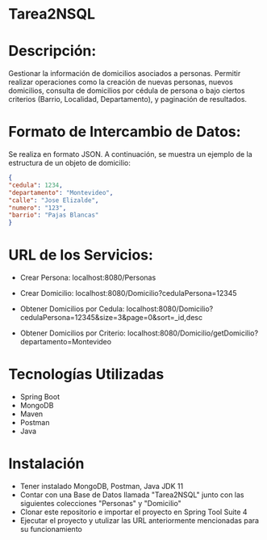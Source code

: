 # Tarea2NSQL

# Descripción:
Gestionar la información de domicilios asociados a personas. Permitir realizar operaciones como la creación de nuevas personas, nuevos domicilios, consulta de domicilios por cédula de persona o bajo ciertos criterios (Barrio, Localidad, Departamento), y paginación de resultados.

# Formato de Intercambio de Datos: 
Se realiza en formato JSON. A continuación, se muestra un ejemplo de la estructura de un objeto de domicilio:
```json
{
"cedula": 1234,
"departamento": "Montevideo",
"calle": "Jose Elizalde",
"numero": "123",
"barrio": "Pajas Blancas"
}
```
# URL de los Servicios:
- Crear Persona: localhost:8080/Personas

- Crear Domicilio: localhost:8080/Domicilio?cedulaPersona=12345

- Obtener Domicilios por Cedula: localhost:8080/Domicilio?cedulaPersona=12345&size=3&page=0&sort=_id,desc

- Obtener Domicilios por Criterio: localhost:8080/Domicilio/getDomicilio?departamento=Montevideo

# Tecnologías Utilizadas
- Spring Boot
- MongoDB
- Maven
- Postman
- Java

# Instalación
- Tener instalado MongoDB, Postman, Java JDK 11
- Contar con una Base de Datos llamada "Tarea2NSQL" junto con las siguientes colecciones "Personas" y "Domicilio"
- Clonar este repositorio e importar el proyecto en Spring Tool Suite 4
- Ejecutar el proyecto y utulizar las URL anteriormente mencionadas para su funcionamiento
